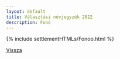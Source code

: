 ```yaml
---
layout: default
title: Választási névjegyzék 2022
description: Fonó
---
```


{% include settlementHTMLs/Fonoo.html %}

[Vissza](../)